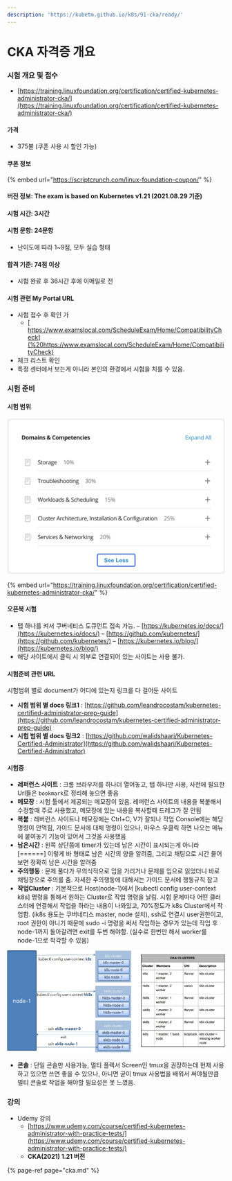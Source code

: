 ```yaml
---
description: 'https://kubetm.github.io/k8s/91-cka/ready/'
---
```


# CKA 자격증 개요

### 시험 개요 및 접수

* [https://training.linuxfoundation.org/certification/certified-kubernetes-administrator-cka/](https://training.linuxfoundation.org/certification/certified-kubernetes-administrator-cka/)

#### 가격

* 375불 \(쿠폰 사용 시 할인 가능\)

#### **쿠폰 정보**

{% embed url="https://scriptcrunch.com/linux-foundation-coupon/" %}

#### 버전 정보: The exam is based on Kubernetes v1.21 \(2021.08.29 기준\)

#### 시험 시간: 3시간

#### 시험 문항: 24문항

* 난이도에 따라 1~9점, 모두 실습 형태

#### 합격 기준: 74점 이상

* 시험 완료 후 36시간 후에 이메일로 전

#### 시험 관련 My Portal URL

* 시험 접수 후 확인 가
  * [ https://www.examslocal.com/ScheduleExam/Home/CompatibilityCheck](%20https://www.examslocal.com/ScheduleExam/Home/CompatibilityCheck)
*  체크 리스트 확인
* 특정 센터에서 보는게 아니라 본인의 환경에서 시험을 치를 수 있음.

### 시험 준비

#### 시험 범위

![](../../.gitbook/assets/image%20%286%29.png)

{% embed url="https://training.linuxfoundation.org/certification/certified-kubernetes-administrator-cka/" %}

#### 오픈북 시험

* 탭 하나를 켜서 쿠버네티스 도큐먼트 접속 가능. – [https://kubernetes.io/docs/](https://kubernetes.io/docs/) – [https://github.com/kubernetes/](https://github.com/kubernetes/) – [https://kubernetes.io/blog/](https://kubernetes.io/blog/)
* 해당 사이트에서 클릭 시 외부로 연결되어 있는 사이트는 사용 불가.

#### 시험준비 관련 URL

시험범위 별로 document가 어디에 있는지 링크를 다 걸어둔 사이트

* **시험 범위 별 docs 링크1** : [https://github.com/leandrocostam/kubernetes-certified-administrator-prep-guide](https://github.com/leandrocostam/kubernetes-certified-administrator-prep-guide)
* **시험 범위 별 docs 링크2** : [https://github.com/walidshaari/Kubernetes-Certified-Administrator](https://github.com/walidshaari/Kubernetes-Certified-Administrator)

#### 시험중

* **레퍼런스 사이트** : 크롬 브라우저를 하나더 열어놓고, 탭 하나만 사용, 사전에 필요한 Url들은 `bookmark`로 정리해 놓으면 좋음
* **메모장** : 시험 툴에서 제공되는 메모장이 있음. 레퍼런스 사이트의 내용을 복붙해서 수정할때 주로 사용했고, 메모장에 있는 내용을 복사할때 드레그가 잘 안됨
* **복붙** : 레버런스 사이트나 메모장에는 Ctrl+C, V가 잘되나 작업 Console에는 해당 명령이 안먹힘, 가이드 문서에 대체 명령이 있으나, 마우스 우클릭 하면 나오는 메뉴에 붙여놓기 기능이 있어서 그것을 사용했음
* **남은시간** : 왼쪽 상단쯤에 timer가 있는데 남은 시간이 표시되는게 아니라 \[======\] 이렇게 바 형태로 남은 시간의 양을 알려줌, 그리고 채팅으로 시간 물어보면 정확히 남은 시간을 알려줌
* **주의행동** : 문제 풀다가 무의식적으로 입을 가리거나 문제를 입으로 읽었더니 바로 채팅창으로 주의를 줌. 자세한 주의행동에 대해서는 가이드 문서에 행동규칙 참고
* **작업Cluster** : 기본적으로 Host\(node-1\)에서 \[kubectl config user-context k8s\] 명령을 통해서 원하는 Cluster로 작업 명령을 날림. 시험 문제마다 어떤 클러스터에 연결해서 작업을 하라는 내용이 나와있고, 70%정도가 k8s Cluster에서 작업함. \(ik8s 용도는 쿠버네티스 master, node 설치\), ssh로 연결시 user권한이고, root 권한이 아니기 때문에 sudo -i 명령을 써서 작업하는 경우가 있는데 작업 후 node-1까지 돌아갈려면 exit를 두번 해야함. \(실수로 한번만 해서 worker를 node-1으로 착각할 수 있음\)

![](../../.gitbook/assets/image%20%2813%29.png)

* **콘솔** : 단일 콘솔만 사용가능, 멀티 플렉서 Screen인 tmux을 권장하는데 현재 사용하고 있으면 쓰면 좋을 수 있으나, 아니면 굳이 tmux 사용법을 배워서 써야될만큼 멀티 콘솔로 작업을 해야할 필요성은 못 느꼈음.



### 강의

* Udemy 강의
  * [https://www.udemy.com/course/certified-kubernetes-administrator-with-practice-tests/](https://www.udemy.com/course/certified-kubernetes-administrator-with-practice-tests/)
  *  **CKA\(2021\) 1.21 버전**

{% page-ref page="cka.md" %}





#### 

